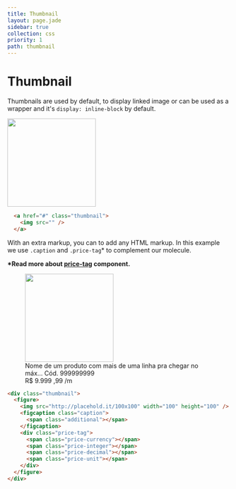```yaml
---
title: Thumbnail
layout: page.jade
sidebar: true
collection: css
priority: 1
path: thumbnail
---
```


# Thumbnail

Thumbnails are used by default, to display linked image or can be used as a
wrapper and it's `display: inline-block` by default.

<div class="example example-code">
  <a href="#" class="thumbnail">
    <img src="http://placehold.it/200x200" width="200" height="200" />
  </a>
</div>

```html
  <a href="#" class="thumbnail">
    <img src="" />
  </a>
```

With an extra markup, you can to add any HTML markup. In this example we use
`.caption` and `.price-tag`* to complement our molecule.

<strong>*Read more about [price-tag](/pricetag.html) component.</strong>

<div class="example example-code">
  <figure class="thumbnail">
    <img
      src="http://placehold.it/200x200"
      width="200"
      height="200"
      class="figure" /> 
    <figcaption class="caption">
      Nome de um produto com mais de uma linha pra chegar no máx...
      <span class="additional">Cód. 999999999</span>
    </figcaption>
    <div class="price-tag">
      <span class="price-currency">R$</span>
      <span class="price-integer">9.999</span>
      <span class="price-decimal">,99</span>
      <span class="price-unit">/m</span>
    </div>
  </figure>
</div>

```html
<div class="thumbnail">
  <figure>
    <img src="http://placehold.it/100x100" width="100" height="100" />
    <figcaption class="caption">
      <span class="additional"></span>
    </figcaption>
    <div class="price-tag">
      <span class="price-currency"></span>
      <span class="price-integer"></span>
      <span class="price-decimal"></span>
      <span class="price-unit"></span>
    </div>
  </figure>
</div>
```
